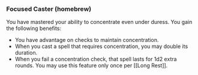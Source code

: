 ### Focused Caster (homebrew)

You have mastered your ability to concentrate even under duress. You gain the following benefits:

- You have advantage on checks to maintain concentration.
- When you cast a spell that requires concentration, you may double its duration.
- When you fail a concentration check, that spell lasts for 1d2 extra rounds. You may use this feature only once per [[Long Rest]].
